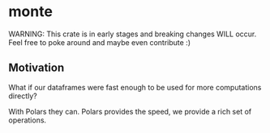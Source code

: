 # monte

WARNING: This crate is in early stages and breaking changes WILL occur.
Feel free to poke around and maybe even contribute :)

## Motivation

What if our dataframes were fast enough to be used for more computations directly?

With Polars they can. Polars provides the speed, we provide a rich set of operations.
